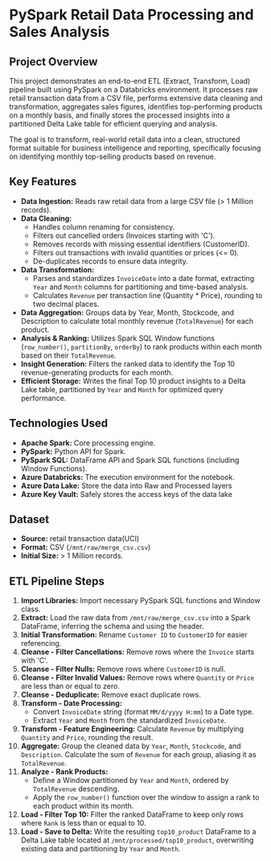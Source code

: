 # PySpark Retail Data Processing and Sales Analysis

## Project Overview

This project demonstrates an end-to-end ETL (Extract, Transform, Load) pipeline built using PySpark on a Databricks environment. It processes raw retail transaction data from a CSV file, performs extensive data cleaning and transformation, aggregates sales figures, identifies top-performing products on a monthly basis, and finally stores the processed insights into a partitioned Delta Lake table for efficient querying and analysis.

The goal is to transform, real-world retail data into a clean, structured format suitable for business intelligence and reporting, specifically focusing on identifying monthly top-selling products based on revenue.

## Key Features

*   **Data Ingestion:** Reads raw retail data from a large CSV file (> 1 Million records).
*   **Data Cleaning:**
    *   Handles column renaming for consistency.
    *   Filters out cancelled orders (Invoices starting with 'C').
    *   Removes records with missing essential identifiers (CustomerID).
    *   Filters out transactions with invalid quantities or prices (<= 0).
    *   De-duplicates records to ensure data integrity.
*   **Data Transformation:**
    *   Parses and standardizes `InvoiceDate` into a date format, extracting `Year` and `Month` columns for partitioning and time-based analysis.
    *   Calculates `Revenue` per transaction line (Quantity * Price), rounding to two decimal places.
*   **Data Aggregation:** Groups data by Year, Month, Stockcode, and Description to calculate total monthly revenue (`TotalRevenue`) for each product.
*   **Analysis & Ranking:** Utilizes Spark SQL Window functions (`row_number()`, `partitionBy`, `orderBy`) to rank products within each month based on their `TotalRevenue`.
*   **Insight Generation:** Filters the ranked data to identify the Top 10 revenue-generating products for each month.
*   **Efficient Storage:** Writes the final Top 10 product insights to a Delta Lake table, partitioned by `Year` and `Month` for optimized query performance.

## Technologies Used

*   **Apache Spark:** Core processing engine.
*   **PySpark:** Python API for Spark.
*   **PySpark SQL:** DataFrame API and Spark SQL functions (including Window Functions).
*   **Azure Databricks:**  The execution environment for the notebook.
*   **Azure Data Lake:**  Store the data into Raw and Processed layers
*   **Azure Key Vault:** Safely stores the access keys of the data lake

## Dataset

*   **Source:** retail transaction data(UCI)
*   **Format:** CSV (`/mnt/raw/merge_csv.csv`)
*   **Initial Size:** > 1 Million records.

## ETL Pipeline Steps

1.  **Import Libraries:** Import necessary PySpark SQL functions and Window class.
2.  **Extract:** Load the raw data from `/mnt/raw/merge_csv.csv` into a Spark DataFrame, inferring the schema and using the header.
3.  **Initial Transformation:** Rename `Customer ID` to `CustomerID` for easier referencing.
4.  **Cleanse - Filter Cancellations:** Remove rows where the `Invoice` starts with 'C'.
5.  **Cleanse - Filter Nulls:** Remove rows where `CustomerID` is null.
6.  **Cleanse - Filter Invalid Values:** Remove rows where `Quantity` or `Price` are less than or equal to zero.
7.  **Cleanse - Deduplicate:** Remove exact duplicate rows.
8.  **Transform - Date Processing:**
    *   Convert `InvoiceDate` string (format `MM/d/yyyy H:mm`) to a Date type.
    *   Extract `Year` and `Month` from the standardized `InvoiceDate`.
9.  **Transform - Feature Engineering:** Calculate `Revenue` by multiplying `Quantity` and `Price`, rounding the result.
10. **Aggregate:** Group the cleaned data by `Year`, `Month`, `Stockcode`, and `Description`. Calculate the sum of `Revenue` for each group, aliasing it as `TotalRevenue`.
11. **Analyze - Rank Products:**
    *   Define a Window partitioned by `Year` and `Month`, ordered by `TotalRevenue` descending.
    *   Apply the `row_number()` function over the window to assign a rank to each product within its month.
12. **Load - Filter Top 10:** Filter the ranked DataFrame to keep only rows where `Rank` is less than or equal to 10.
13. **Load - Save to Delta:** Write the resulting `top10_product` DataFrame to a Delta Lake table located at `/mnt/processed/top10_product`, overwriting existing data and partitioning by `Year` and `Month`.



